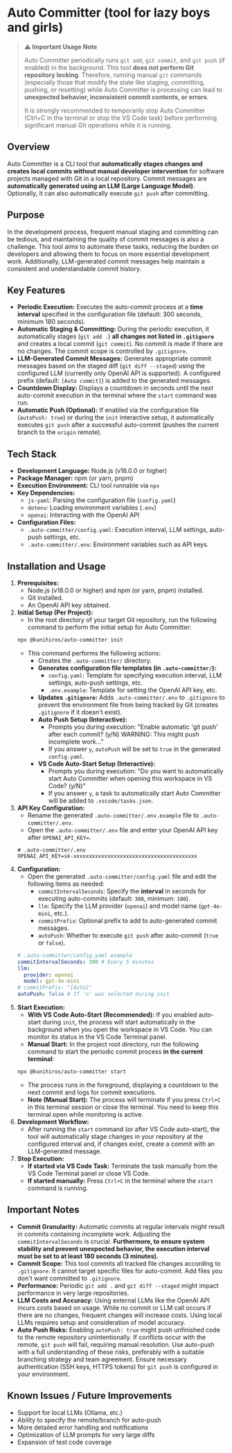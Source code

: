 # Auto Committer (tool for lazy boys and girls)


> **⚠️ Important Usage Note**
>
> Auto Committer periodically runs `git add`, `git commit`, and `git push` (if enabled) in the background.
> This tool **does not perform Git repository locking**. Therefore, running manual `git` commands (especially those that modify the state like staging, committing, pushing, or resetting) while Auto Committer is processing can lead to **unexpected behavior, inconsistent commit contents, or errors**.
>
> It is strongly recommended to temporarily stop Auto Committer (Ctrl+C in the terminal or stop the VS Code task) before performing significant manual Git operations while it is running.

## Overview

Auto Committer is a CLI tool that **automatically stages changes and creates local commits without manual developer intervention** for software projects managed with Git in a local repository. Commit messages are **automatically generated using an LLM (Large Language Model)**. Optionally, it can also automatically execute `git push` after committing.

## Purpose

In the development process, frequent manual staging and committing can be tedious, and maintaining the quality of commit messages is also a challenge. This tool aims to automate these tasks, reducing the burden on developers and allowing them to focus on more essential development work. Additionally, LLM-generated commit messages help maintain a consistent and understandable commit history.

## Key Features

*   **Periodic Execution:** Executes the auto-commit process at a **time interval** specified in the configuration file (default: 300 seconds, minimum 180 seconds).
*   **Automatic Staging & Committing:** During the periodic execution, it automatically stages (`git add .`) **all changes not listed in `.gitignore`** and creates a local commit (`git commit`). No commit is made if there are no changes. The commit scope is controlled by `.gitignore`.
*   **LLM-Generated Commit Messages:** Generates appropriate commit messages based on the staged diff (`git diff --staged`) using the configured LLM (currently only OpenAI API is supported). A configured prefix (default: `[Auto commit]`) is added to the generated messages.
*   **Countdown Display:** Displays a countdown in seconds until the next auto-commit execution in the terminal where the `start` command was run.
*   **Automatic Push (Optional):** If enabled via the configuration file (`autoPush: true`) or during the `init` interactive setup, it automatically executes `git push` after a successful auto-commit (pushes the current branch to the `origin` remote).

## Tech Stack

*   **Development Language:** Node.js (v18.0.0 or higher)
*   **Package Manager:** npm (or yarn, pnpm)
*   **Execution Environment:** CLI tool runnable via `npx`
*   **Key Dependencies:**
    *   `js-yaml`: Parsing the configuration file (`config.yaml`)
    *   `dotenv`: Loading environment variables (`.env`)
    *   `openai`: Interacting with the OpenAI API
*   **Configuration Files:**
    *   `.auto-committer/config.yaml`: Execution interval, LLM settings, auto-push settings, etc.
    *   `.auto-committer/.env`: Environment variables such as API keys.

## Installation and Usage

1.  **Prerequisites:**
    *   Node.js (v18.0.0 or higher) and npm (or yarn, pnpm) installed.
    *   Git installed.
    *   An OpenAI API key obtained.
2.  **Initial Setup (Per Project):**
    *   In the root directory of your target Git repository, run the following command to perform the initial setup for Auto Committer:
    ```bash
    npx @kunihiros/auto-committer init
    ```
    *   This command performs the following actions:
        *   Creates the `.auto-committer/` directory.
        *   **Generates configuration file templates (in `.auto-committer/`):**
            *   `config.yaml`: Template for specifying execution interval, LLM settings, auto-push settings, etc.
            *   `.env.example`: Template for setting the OpenAI API key, etc.
        *   **Updates `.gitignore`:** Adds `.auto-committer/.env` to `.gitignore` to prevent the environment file from being tracked by Git (creates `.gitignore` if it doesn't exist).
        *   **Auto Push Setup (Interactive):**
             *   Prompts you during execution: "Enable automatic 'git push' after each commit? (y/N) WARNING: This might push incomplete work..."
             *   If you answer `y`, `autoPush` will be set to `true` in the generated `config.yaml`.
        *   **VS Code Auto-Start Setup (Interactive):**
            *   Prompts you during execution: "Do you want to automatically start Auto Committer when opening this workspace in VS Code? (y/N)"
            *   If you answer `y`, a task to automatically start Auto Committer will be added to `.vscode/tasks.json`.
3.  **API Key Configuration:**
    *   Rename the generated `.auto-committer/.env.example` file to `.auto-committer/.env`.
    *   Open the `.auto-committer/.env` file and enter your OpenAI API key after `OPENAI_API_KEY=`.
    ```dotenv
    # .auto-committer/.env
    OPENAI_API_KEY=sk-xxxxxxxxxxxxxxxxxxxxxxxxxxxxxxxxxxxxxxxx
    ```
4.  **Configuration:**
    *   Open the generated `.auto-committer/config.yaml` file and edit the following items as needed:
        *   `commitIntervalSeconds`: Specify the **interval** in seconds for executing auto-commits (default: `300`, minimum: `180`).
        *   `llm`: Specify the LLM provider (`openai`) and model name (`gpt-4o-mini`, etc.).
        *   `commitPrefix`: Optional prefix to add to auto-generated commit messages.
        *   `autoPush`: Whether to execute `git push` after auto-commit (`true` or `false`).
    ```yaml
    # .auto-committer/config.yaml example
    commitIntervalSeconds: 300 # Every 5 minutes
    llm:
      provider: openai
      model: gpt-4o-mini
    # commitPrefix: "[Auto]"
    autoPush: false # If 'n' was selected during init
    ```
5.  **Start Execution:**
    *   **With VS Code Auto-Start (Recommended):** If you enabled auto-start during `init`, the process will start automatically in the background when you open the workspace in VS Code. You can monitor its status in the VS Code Terminal panel.
    *   **Manual Start:** In the project root directory, run the following command to start the periodic commit process **in the current terminal**:
    ```bash
    npx @kunihiros/auto-committer start
    ```
    *   The process runs in the foreground, displaying a countdown to the next commit and logs for commit executions.
    *   **Note (Manual Start):** The process will terminate if you press `Ctrl+C` in this terminal session or close the terminal. You need to keep this terminal open while monitoring is active.
6.  **Development Workflow:**
    *   After running the `start` command (or after VS Code auto-start), the tool will automatically stage changes in your repository at the configured interval and, if changes exist, create a commit with an LLM-generated message.
7.  **Stop Execution:**
    *   **If started via VS Code Task:** Terminate the task manually from the VS Code Terminal panel or close VS Code.
    *   **If started manually:** Press `Ctrl+C` in the terminal where the `start` command is running.

## Important Notes

*   **Commit Granularity:** Automatic commits at regular intervals might result in commits containing incomplete work. Adjusting the `commitIntervalSeconds` is crucial. **Furthermore, to ensure system stability and prevent unexpected behavior, the execution interval must be set to at least 180 seconds (3 minutes).**
*   **Commit Scope:** This tool commits all tracked file changes according to `.gitignore`. It cannot target specific files for auto-commit. Add files you don't want committed to `.gitignore`.
*   **Performance:** Periodic `git add .` and `git diff --staged` might impact performance in very large repositories.
*   **LLM Costs and Accuracy:** Using external LLMs like the OpenAI API incurs costs based on usage. While no commit or LLM call occurs if there are no changes, frequent changes will increase costs. Using local LLMs requires setup and consideration of model accuracy.
*   **Auto Push Risks:** Enabling `autoPush: true` might push unfinished code to the remote repository unintentionally. If conflicts occur with the remote, `git push` will fail, requiring manual resolution. Use auto-push with a full understanding of these risks, preferably with a suitable branching strategy and team agreement. Ensure necessary authentication (SSH keys, HTTPS tokens) for `git push` is configured in your environment.

## Known Issues / Future Improvements

*   Support for local LLMs (Ollama, etc.)
*   Ability to specify the remote/branch for auto-push
*   More detailed error handling and notifications
*   Optimization of LLM prompts for very large diffs
*   Expansion of test code coverage
